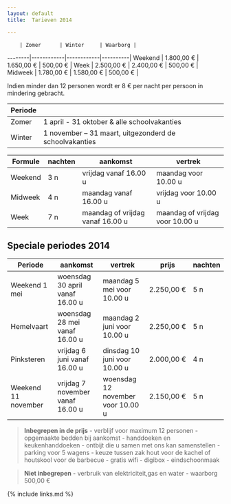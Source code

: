 ```yaml
---
layout: default
title:  Tarieven 2014

---
```


        | Zomer      | Winter     | Waarborg |
--------|------------|------------|----------|
Weekend | 1.800,00&nbsp;€ | 1.650,00&nbsp;€ | 500,00&nbsp;€ |
Week    | 2.500,00&nbsp;€ | 2.400,00&nbsp;€ | 500,00&nbsp;€ | 
Midweek | 1.780,00&nbsp;€ | 1.580,00&nbsp;€ | 500,00&nbsp;€ |


Indien minder dan 12 personen wordt er 8 € per nacht per persoon in mindering gebracht.

Periode||
-------|-------------
Zomer  |  1 april - 31 oktober  & alle schoolvakanties            
Winter |  1 november – 31 maart, uitgezonderd de schoolvakanties 

Formule | nachten | aankomst                         | vertrek
--------|---------|----------------------------------|-----------------------------------
Weekend | 3 n     | vrijdag vanaf 16.00 u            | maandag voor 10.00 u
Midweek | 4 n     | maandag vanaf 16.00 u            | vrijdag voor 10.00 u
Week    | 7 n     | maandag of vrijdag vanaf 16.00 u | maandag of vrijdag voor 10.00 u


## Speciale periodes 2014

Periode             | aankomst                         | vertrek                           | prijs           | nachten
--------------------|----------------------------------|-----------------------------------|-----------------|-----------
Weekend 1 mei       | woensdag 30 april vanaf 16.00 u  | maandag 5 mei voor 10.00 u        | 2.250,00&nbsp;€ | 5 n
Hemelvaart          | woensdag 28 mei vanaf 16.00 u    | maandag 2 juni voor 10.00 u       | 2.250,00&nbsp;€ | 5 n
Pinksteren          | vrijdag 6 juni vanaf 16.00 u     | dinsdag 10 juni voor 10.00 u      | 2.000,00&nbsp;€ | 4 n
Weekend 11 november | vrijdag 7 november vanaf 16.00 u | woensdag 12 november voor 10.00 u | 2.150,00&nbsp;€ | 5 n



> **Inbegrepen in de prijs** - verblijf voor maximum 12 personen - opgemaakte bedden bij aankomst - handdoeken en keukenhanddoeken - ontbijt die u samen met ons kan samenstellen - parking voor 5 wagens - keuze tussen zak hout voor de kachel of houtskool voor de barbecue - gratis wifi - digibox - eindschoonmaak

> **Niet inbegrepen** - verbruik van elektriciteit,gas en water - waarborg 500,00 €

{% include links.md %}

